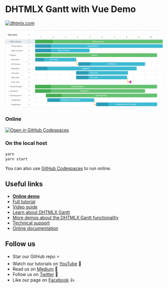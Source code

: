 # DHTMLX Gantt with Vue Demo

[![dhtmlx.com](https://img.shields.io/badge/made%20by-DHTMLX-blue)](https://dhtmlx.com/)

![DHTMLX Gantt with Vue Demo](https://raw.githubusercontent.com/DHTMLX/vue-gantt-demo/master/gantt.png)

### Online

[![Open in GitHub Codespaces](https://github.com/codespaces/badge.svg)](https://codespaces.new/DHTMLX/vue-gantt-demo/) 

### On the local host 

```
yarn 
yarn start
```

You can also use [GitHub Codespaces](https://docs.github.com/en/codespaces/developing-in-a-codespace/creating-a-codespace-for-a-repository) to run online.

## Useful links
- **[Online demo](https://replit.com/@dhtmlx/dhtmlx-gantt-with-vue)**
- [Full tutorial](https://dhtmlx.com/blog/use-dhtmlxgantt-vue-js-framework-demo/)
- [Video guide](https://www.youtube.com/watch?v=IgoXvVSerkE)
- [Learn about DHTMLX Gantt](https://dhtmlx.com/docs/products/dhtmlxGantt/)
- [More demos about the DHTMLX Gantt functionality](https://docs.dhtmlx.com/gantt/samples)
- [Technical support ](https://forum.dhtmlx.com/c/gantt)
- [Online  documentation](https://docs.dhtmlx.com/gantt/)

## Follow us

- Star our GitHub repo :star:
- Watch our tutorials on [YouTube](https://www.youtube.com/user/dhtmlx/videos) :eyes:
- Read us on [Medium](https://dhtmlx.medium.com) :newspaper:
- Follow us on [Twitter](https://twitter.com/dhtmlx) :feet:
- Like our page on [Facebook](https://www.facebook.com/dhtmlx/) :thumbsup: